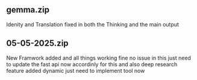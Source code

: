 ## gemma.zip
Idenity and Translation fixed in both the Thinking and the main output

## 05-05-2025.zip
  New Framwork added and all things working fine no issue in this just need to update the fast api now accordinly for this and also deep research feature added dynamic just need to implement tool now 
